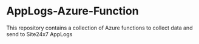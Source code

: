 # AppLogs-Azure-Function
This repository contains a collection of Azure functions to collect data and send to Site24x7 AppLogs
